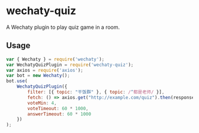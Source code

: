 # wechaty-quiz

A Wechaty plugin to play quiz game in a room.

## Usage

```js
var { Wechaty } = require('wechaty');
var WechatyQuizPlugin = require('wechaty-quiz');
var axios = require('axios');
var bot = new Wechaty();
bot.use(
	WechatyQuizPlugin({
		filter: [{ topic: "干饭群" }, { topic: /^都是老师/ }],
		fetch: () => axios.get("http://example.com/quiz").then(response => response.data),
		voteMin: 4,
		voteTimeout: 60 * 1000,
		answerTimeout: 60 * 1000
	})
);
```
